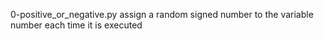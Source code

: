 0-positive_or_negative.py assign a random signed number to the variable number each time it is executed


